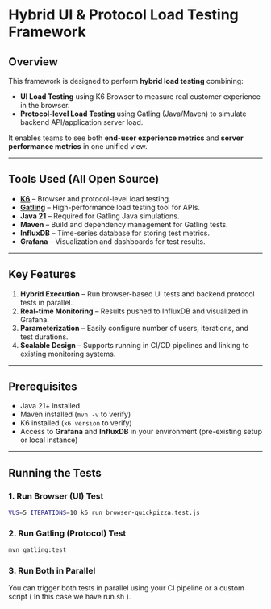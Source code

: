 # Hybrid UI & Protocol Load Testing Framework

## Overview
This framework is designed to perform **hybrid load testing** combining:
- **UI Load Testing** using K6 Browser to measure real customer experience in the browser.
- **Protocol-level Load Testing** using Gatling (Java/Maven) to simulate backend API/application server load.

It enables teams to see both **end-user experience metrics** and **server performance metrics** in one unified view.

---

## Tools Used (All Open Source)
- **[K6](https://k6.io/)** – Browser and protocol-level load testing.
- **[Gatling](https://gatling.io/)** – High-performance load testing tool for APIs.
- **Java 21** – Required for Gatling Java simulations.
- **Maven** – Build and dependency management for Gatling tests.
- **InfluxDB** – Time-series database for storing test metrics.
- **Grafana** – Visualization and dashboards for test results.

---

## Key Features
1. **Hybrid Execution** – Run browser-based UI tests and backend protocol tests in parallel.
2. **Real-time Monitoring** – Results pushed to InfluxDB and visualized in Grafana.
3. **Parameterization** – Easily configure number of users, iterations, and test durations.
4. **Scalable Design** – Supports running in CI/CD pipelines and linking to existing monitoring systems.

---

## Prerequisites
- Java 21+ installed
- Maven installed (`mvn -v` to verify)
- K6 installed (`k6 version` to verify)
- Access to **Grafana** and **InfluxDB** in your environment (pre-existing setup or local instance)

---

## Running the Tests

### 1. Run Browser (UI) Test
```bash
VUS=5 ITERATIONS=10 k6 run browser-quickpizza.test.js
```

### 2. Run Gatling (Protocol) Test
```bash
mvn gatling:test
```

### 3. Run Both in Parallel
You can trigger both tests in parallel using your CI pipeline or a custom script ( In this case we have run.sh ).


